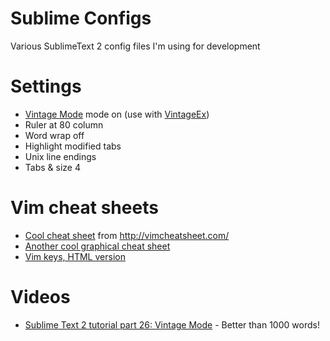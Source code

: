 Sublime Configs
===============

Various SublimeText 2 config files I'm using for development

# Settings

* [Vintage Mode](http://www.sublimetext.com/docs/2/vintage.html) mode on (use with [VintageEx](https://github.com/SublimeText/VintageEx))
* Ruler at 80 column
* Word wrap off
* Highlight modified tabs
* Unix line endings
* Tabs & size 4

# Vim cheat sheets

* [Cool cheat sheet](https://cdn.shopify.com/s/files/1/0165/4168/files/preview.png) from http://vimcheatsheet.com/
* [Another cool graphical cheat sheet](http://michael.peopleofhonoronly.com/vim/vim_cheat_sheet_for_programmers_print.png)
* [Vim keys, HTML version](http://www.tuxfiles.org/linuxhelp/vimcheat.html)

# Videos

* [Sublime Text 2 tutorial part 26: Vintage Mode](https://www.youtube.com/watch?feature=player_detailpage&v=U5ZYOmo0KuI) - Better than 1000 words!